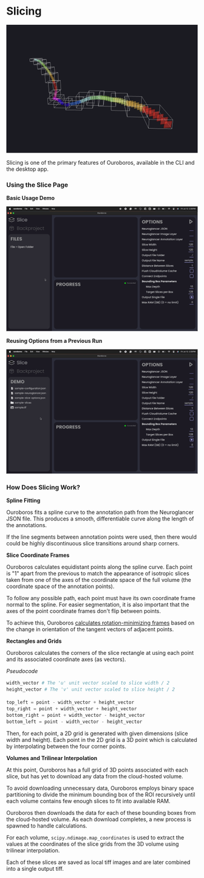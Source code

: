 # Slicing

![Long Sliced Volume](./assets/slicing/long-slice.png)

Slicing is one of the primary features of Ouroboros, available in the CLI and the desktop app.

### Using the Slice Page

**Basic Usage Demo**

![Basic Usage Demo](./assets/slicing/Slice%20Page%20Demo.gif)

**Reusing Options from a Previous Run**

![Reusing Options from a Previous Run](./assets/slicing/Slice%20Page%20Options%20Demo.gif)

### How Does Slicing Work?

**Spline Fitting**

Ouroboros fits a spline curve to the annotation path from the Neuroglancer JSON file. This produces a smooth, differentiable curve along the length of the annotations. 

If the line segments between annotation points were used, then there would could be highly discontinuous slice transitions around sharp corners.

**Slice Coordinate Frames**

Ouroboros calculates equidistant points along the spline curve. Each point is "1" apart from the previous to match the appearance of isotropic slices taken from one of the axes of the coordinate space of the full volume (the coordinate space of the annotation points).

To follow any possible path, each point must have its own coordinate frame normal to the spline. For easier segmentation, it is also important that the axes of the point coordinate frames don't flip between points. 

To achieve this, Ouroboros [calculates rotation-minimizing frames](https://github.com/We-Gold/ouroboros/blob/05bac7b1a0a45d6c93e70cc3220397ebc7e11f8b/python/ouroboros/helpers/spline.py#L96) based on the change in orientation of the tangent vectors of adjacent points.

**Rectangles and Grids**

Ouroboros calculates the corners of the slice rectangle at using each point and its associated coordinate axes (as vectors).

_Pseudocode_

```python
width_vector # The 'u' unit vector scaled to slice width / 2 
height_vector # The 'v' unit vector scaled to slice height / 2

top_left = point - width_vector + height_vector
top_right = point + width_vector + height_vector
bottom_right = point + width_vector - height_vector
bottom_left = point - width_vector - height_vector
```

Then, for each point, a 2D grid is generated with given dimensions (slice width and height). Each point in the 2D grid is a 3D point which is calculated by interpolating between the four corner points.

**Volumes and Trilinear Interpolation**

At this point, Ouroboros has a full grid of 3D points associated with each slice, but has yet to download any data from the cloud-hosted volume.

To avoid downloading unnecessary data, Ouroboros employs binary space partitioning to divide the minimum bounding box of the ROI recursively until each volume contains few enough slices to fit into available RAM.

Ouroboros then downloads the data for each of these bounding boxes from the cloud-hosted volume. As each download completes, a new process is spawned to handle calculations. 

For each volume, `scipy.ndimage.map_coordinates` is used to extract the values at the coordinates of the slice grids from the 3D volume using trilinear interpolation. 

Each of these slices are saved as local tiff images and are later combined into a single output tiff.